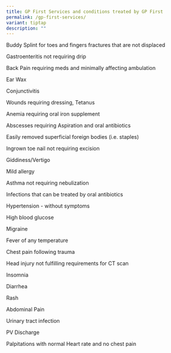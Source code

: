 ```yaml
---
title: GP First Services and conditions treated by GP First
permalink: /gp-first-services/
variant: tiptap
description: ""
---
```

<p>Buddy Splint for toes and fingers fractures that are not displaced</p>
<p>Gastroenteritis not requiring drip</p>
<p>Back Pain requiring meds and minimally affecting ambulation</p>
<p>Ear Wax</p>
<p>Conjunctivitis</p>
<p>Wounds requiring dressing, Tetanus</p>
<p>Anemia requiring oral iron supplement</p>
<p>Abscesses requiring Aspiration and oral antibiotics</p>
<p>Easily removed superficial foreign bodies (i.e. staples)</p>
<p>Ingrown toe nail not requiring excision</p>
<p>Giddiness/Vertigo</p>
<p>Mild allergy</p>
<p>Asthma not requiring nebulization</p>
<p>Infections that can be treated by oral antibiotics</p>
<p>Hypertension - without symptoms</p>
<p>High blood glucose</p>
<p>Migraine</p>
<p>Fever of any temperature</p>
<p>Chest pain following trauma</p>
<p>Head injury not fulfilling requirements for CT scan</p>
<p>Insomnia</p>
<p>Diarrhea</p>
<p>Rash</p>
<p>Abdominal Pain</p>
<p>Urinary tract infection</p>
<p>PV Discharge</p>
<p>Palpitations with normal Heart rate and no chest pain</p>
<p></p>